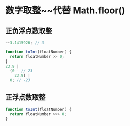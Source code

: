 # 数字取整~~代替 Math.floor()

## 正负浮点数取整

```js
~~3.1415926; // 3

function toInt(floatNumber) {
  return floatNumber >> 0;
}
23.9 |
  (0 - // 23
    23.9) |
  0; // -23
```

## 正浮点数取整

```js
function toInt(floatNumber) {
  return floatNumber >>> 0;
}
```
